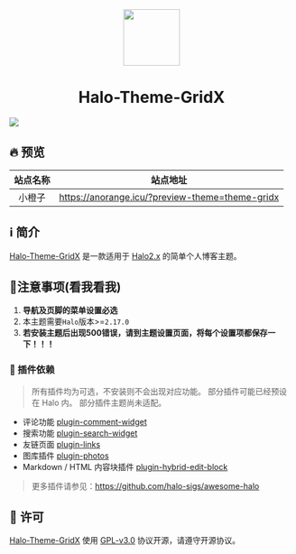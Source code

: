 
<div align="center">
<!-- 主题Logo -->
<img width="100px" src="https://ts1.cn.mm.bing.net/th/id/R-C.040dfd20a00901685af85163ad8506dc?rik=yJ2qlra9Rn0%2fpQ&riu=http%3a%2f%2fwww.kuaipng.com%2fUploads%2fpic%2fw%2f2023%2f04-21%2f138730%2fwater_138730_698_698_.png&ehk=soajL864GImDp2pY3%2btQfQBrRoHvmqXMqZP%2fGVk%2f1Bk%3d&risl=&pid=ImgRaw&r=0">
<!-- 主题名称 -->
<h1>Halo-Theme-GridX</h1>
<!-- 快捷导航 -->
<p align="center">

</p>
</div>

<!-- 主题预览图 -->
![](https://cdn.anorange.icu/blog/screenshot-1720338238655.png-webp)

## 🔥 预览

|  站点名称  |          站点地址           |
|:------:|:-----------------------:|
| 小橙子 | https://anorange.icu/?preview-theme=theme-gridx |

## ℹ️ 简介

[Halo-Theme-GridX](https://github.com/cyx614997005/halo-theme-gridx)
是一款适用于 [Halo2.x](https://github.com/halo-dev/halo) 的简单个人博客主题。

## 🚨注意事项(看我看我)

1. **导航及页脚的菜单设置必选**
2. 本主题需要`Halo`版本>=`2.17.0`
3. **若安装主题后出现500错误，请到主题设置页面，将每个设置项都保存一下！！！**

### 🔌 插件依赖

> 所有插件均为可选，不安装则不会出现对应功能。
> 部分插件可能已经预设在 Halo 内。
> 部分插件主题尚未适配。

- 评论功能 [plugin-comment-widget](https://github.com/halo-sigs/plugin-comment-widget/releases)
- 搜索功能 [plugin-search-widget](https://github.com/halo-sigs/plugin-search-widget/releases)
- 友链页面 [plugin-links](https://github.com/halo-sigs/plugin-links)
- 图库插件 [plugin-photos](https://github.com/halo-sigs/plugin-photos)
- Markdown / HTML 内容块插件 [plugin-hybrid-edit-block](https://www.halo.run/store/apps/app-NgHnY)

> 更多插件请参见：https://github.com/halo-sigs/awesome-halo

## 🔐 许可

[Halo-Theme-GridX](https://github.com/cyx614997005/halo-theme-gridx) 使用 [GPL-v3.0](./LICENSE) 协议开源，请遵守开源协议。





